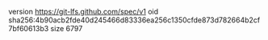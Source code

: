 version https://git-lfs.github.com/spec/v1
oid sha256:4b90acb2fde40d245466d83336ea256c1350cfde873d782664b2cf7bf60613b3
size 6797
